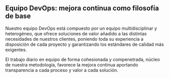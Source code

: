 ## Equipo DevOps: mejora continua como filosofía de base
Nuestro equipo DevOps está compuesto por un equipo multidisciplinar y heterogéneo, que ofrece soluciones de valor añadido a las distintas necesidades de nuestros clientes, poniendo toda su experiencia a disposición de cada proyecto y  garantizando los estándares de calidad más exigentes.   

El trabajo diario en equipo de forma cohesionada y compenetrada, núcleo de nuestra metodología, favorece la mejora continua aportando transparencia a cada proceso y valor a cada solución.											
											
											
											
											
											
											